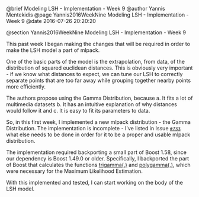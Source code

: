 @brief Modeling LSH - Implementation - Week 9
@author Yannis Mentekidis
@page Yannis2016WeekNine Modeling LSH - Implementation - Week 9
@date 2016-07-26 20:20:20

@section Yannis2016WeekNine Modeling LSH - Implementation - Week 9

This past week I began making the changes that will be required in order to make the LSH model a part of mlpack.

One of the basic parts of the model is the extrapolation, from data, of the distribution of squared euclidean distances. This is obviously very important - if we know what distances to expect, we can tune our LSH to correctly separate points that are too far away while grouping together nearby points more efficiently.

The authors propose using the Gamma Distribution, because
 a. It fits a lot of multimedia datasets
 b. It has an intuitive explanation of why distances would follow it and
 c. It is easy to fit its parameters to data.

So, in this first week, I implemented a new mlpack distribution - the Gamma Distribution. The implementation is incomplete - I've listed in Issue [`#733`][1] what else needs to be done in order for it to be a proper and usable mlpack distribution.

The implementation required backporting a small part of Boost 1.58, since our dependency is Boost 1.49.0 or older. Specifically, I backported the part of Boost that calculates the functions [trigamma(.)][2] and [polygamma(.)][3], which were necessary for the Maximum Likelihood Estimation.

With this implemented and tested, I can start working on the body of the LSH model.

[1]: https://github.com/mlpack/mlpack/issues/733
[2]: http://www.boost.org/doc/libs/1_58_0/libs/math/doc/html/math_toolkit/sf_gamma/trigamma.html
[3]: http://www.boost.org/doc/libs/1_58_0/libs/math/doc/html/math_toolkit/sf_gamma/polygamma.html